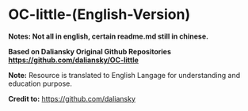 # OC-little-(English-Version)

**Notes: Not all in english, certain readme.md still in chinese.** 

**Based on Daliansky Original Github Repositories https://github.com/daliansky/OC-little**

**Note:** Resource is translated to English Langage for understanding and education purpose. 

**Credit to:** https://github.com/daliansky
